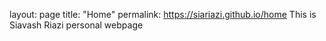 layout: page
title: "Home"
permalink: https://siariazi.github.io/home
This is Siavash Riazi personal webpage
